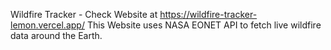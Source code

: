 Wildfire Tracker - Check Website at https://wildfire-tracker-lemon.vercel.app/
This Website uses NASA EONET API to fetch live wildfire data around the Earth. 

